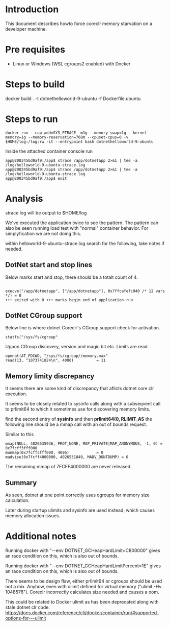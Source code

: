# Introduction

This document describes howto force coreclr memory starvation on a developer machine.

# Pre requisites

* Linux or Windows (WSL cgroups2 enabled) with Docker 


# Steps to build
docker build . -t dotnethelloworld-9-ubuntu -f Dockerfile.ubuntu

# Steps to run


```console
docker run --cap-add=SYS_PTRACE -m1g --memory-swap=1g --kernel-memory=1g --memory-reservation=768m --cpuset-cpus=0 -v $HOME/log:/log:rw -it --entrypoint bash dotnethelloworld-9-ubuntu
```

Inside the attached container console run
```console
app@200345bd9af9:/app$ strace /app/dotnetapp 2>&1 | tee -a /log/helloworld-9-ubuntu-strace.log
app@200345bd9af9:/app$ strace /app/dotnetapp 2>&1 | tee -a /log/helloworld-9-ubuntu-strace.log
app@200345bd9af9:/app$ exit
```

# Analysis
strace log will be output to $HOME/log

We've executed the application twice to see the pattern. The pattern can also be seen running load test with "normal" container behavior. For simplyfication we are not doing this.

within helloworld-9-ubuntu-strace.log search for the following, take notes if needed.
## DotNet start and stop lines
Below marks start and stop, there should be a totalt count of 4.
```console

execve("/app/dotnetapp", ["/app/dotnetapp"], 0x7ffcafefc940 /* 12 vars */) = 0 
+++ exited with 0 +++ marks begin end of application run

```
## DotNet CGroup support
Below line is where dotnet Coreclr's CGroup support check for activation. 

```console
statfs("/sys/fs/cgroup"
```

Uppon CGroup discovery, version and magic bit etc. Limits are read.
```console
openat(AT_FDCWD, "/sys/fs/cgroup//memory.max" 
read(13, "1073741824\n", 4096)          = 11
```

## Memory limity discrepancy

It seems there are some kind of discrepancy that aflicts dotnet core clr execution.

It seems to be closely related to sysinfo calls along with a subseqvent call to prlimit64 to which it sometimes use for discovering memory limits.

find the second entry of
**sysinfo**
and then **prlimit64(0, RLIMIT_AS** the following line should be a mmap call with an out of bounds request.

Similar to this
```console
mmap(NULL, 4026535936, PROT_NONE, MAP_PRIVATE|MAP_ANONYMOUS, -1, 0) = 0x7fcff3fff000
munmap(0x7fcff3fff000, 4096)            = 0
madvise(0x7fcff4000000, 4026531840, MADV_DONTDUMP) = 0
```

The remaining mmap of 7FCFF4000000 are never released.

## Summary

As seen, dotnet at one point correctly uses cgroups for memory size calculation. 

Later during startup ulimits and sysinfo are used instead, which causes memory allocation issues.


# Additional notes

Running docker with "--env DOTNET_GCHeapHardLimit=C800000" gives an race condition on this, which is also out of bounds.

Running docker with "--env DOTNET_GCHeapHardLimitPercent=1E" gives an race condition on this, which is also out of bounds.

There seems to be design flaw, either prlimit64 or cgroups should be used not a mix. Anyhow, even with ulimit defined for virtual memory ("ulimit -Hv 1048576"). Coreclr incorrectly calculates size needed and causes a oom.


This could be related to Docker ulimit as has been deprecated along with stale dotnet clr code.
https://docs.docker.com/reference/cli/docker/container/run/#supported-options-for---ulimit